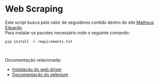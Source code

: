 # Web Scraping  

Este script busca pelo valor de seguidores contido dentro do site [Matheus Eduardo](https://matheus-eduardo.com.br).<br>
Para instalar os pacotes necessário rode o seguinte comando:<br>
```
pip install -r requirements.txt
```
<br>

Documentação relacionada:<br>
- [Instalação do web driver](https://youtu.be/wahaeaItkHM?t=82)<br>
- [Documentação do selenium](https://selenium-python.readthedocs.io)<br>